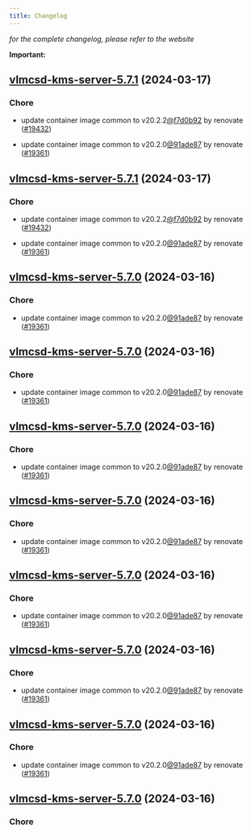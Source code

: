 ```yaml
---
title: Changelog
---
```



*for the complete changelog, please refer to the website*

**Important:**


## [vlmcsd-kms-server-5.7.1](https://github.com/truecharts/charts/compare/vlmcsd-kms-server-5.6.0...vlmcsd-kms-server-5.7.1) (2024-03-17)

### Chore



- update container image common to v20.2.2[@f7d0b92](https://github.com/f7d0b92) by renovate ([#19432](https://github.com/truecharts/charts/issues/19432))

- update container image common to v20.2.0[@91ade87](https://github.com/91ade87) by renovate ([#19361](https://github.com/truecharts/charts/issues/19361))


## [vlmcsd-kms-server-5.7.1](https://github.com/truecharts/charts/compare/vlmcsd-kms-server-5.6.0...vlmcsd-kms-server-5.7.1) (2024-03-17)

### Chore



- update container image common to v20.2.2[@f7d0b92](https://github.com/f7d0b92) by renovate ([#19432](https://github.com/truecharts/charts/issues/19432))

- update container image common to v20.2.0[@91ade87](https://github.com/91ade87) by renovate ([#19361](https://github.com/truecharts/charts/issues/19361))


## [vlmcsd-kms-server-5.7.0](https://github.com/truecharts/charts/compare/vlmcsd-kms-server-5.6.0...vlmcsd-kms-server-5.7.0) (2024-03-16)

### Chore



- update container image common to v20.2.0[@91ade87](https://github.com/91ade87) by renovate ([#19361](https://github.com/truecharts/charts/issues/19361))


## [vlmcsd-kms-server-5.7.0](https://github.com/truecharts/charts/compare/vlmcsd-kms-server-5.6.0...vlmcsd-kms-server-5.7.0) (2024-03-16)

### Chore



- update container image common to v20.2.0[@91ade87](https://github.com/91ade87) by renovate ([#19361](https://github.com/truecharts/charts/issues/19361))


## [vlmcsd-kms-server-5.7.0](https://github.com/truecharts/charts/compare/vlmcsd-kms-server-5.6.0...vlmcsd-kms-server-5.7.0) (2024-03-16)

### Chore



- update container image common to v20.2.0[@91ade87](https://github.com/91ade87) by renovate ([#19361](https://github.com/truecharts/charts/issues/19361))


## [vlmcsd-kms-server-5.7.0](https://github.com/truecharts/charts/compare/vlmcsd-kms-server-5.6.0...vlmcsd-kms-server-5.7.0) (2024-03-16)

### Chore



- update container image common to v20.2.0[@91ade87](https://github.com/91ade87) by renovate ([#19361](https://github.com/truecharts/charts/issues/19361))


## [vlmcsd-kms-server-5.7.0](https://github.com/truecharts/charts/compare/vlmcsd-kms-server-5.6.0...vlmcsd-kms-server-5.7.0) (2024-03-16)

### Chore



- update container image common to v20.2.0[@91ade87](https://github.com/91ade87) by renovate ([#19361](https://github.com/truecharts/charts/issues/19361))


## [vlmcsd-kms-server-5.7.0](https://github.com/truecharts/charts/compare/vlmcsd-kms-server-5.6.0...vlmcsd-kms-server-5.7.0) (2024-03-16)

### Chore



- update container image common to v20.2.0[@91ade87](https://github.com/91ade87) by renovate ([#19361](https://github.com/truecharts/charts/issues/19361))


## [vlmcsd-kms-server-5.7.0](https://github.com/truecharts/charts/compare/vlmcsd-kms-server-5.6.0...vlmcsd-kms-server-5.7.0) (2024-03-16)

### Chore



- update container image common to v20.2.0[@91ade87](https://github.com/91ade87) by renovate ([#19361](https://github.com/truecharts/charts/issues/19361))


## [vlmcsd-kms-server-5.7.0](https://github.com/truecharts/charts/compare/vlmcsd-kms-server-5.6.0...vlmcsd-kms-server-5.7.0) (2024-03-16)

### Chore

